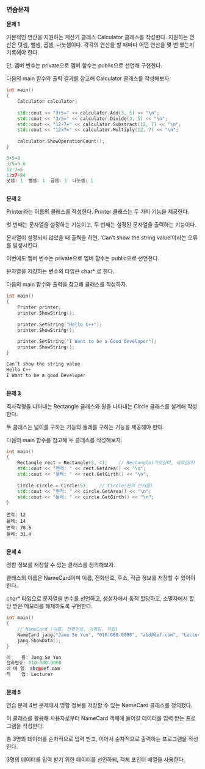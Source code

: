### 연습문제



**문제 1**

기본적인 연산을 지원하는 계산기 클래스 Calculator 클래스를 작성한다. 지원하는 연산은 덧셈, 뺄셈, 곱셈, 나눗셈이다. 각각의 연산을 할 때마다 어떤 연산을 몇 번 했는지 기록해야 한다.

단, 멤버 변수는 private으로 멤버 함수는 public으로 선언해 구현한다.

다음의 main 함수와 출력 결과를 참고해 Calculator 클래스를 작성해보자.

```c++
int main()
{
	Calculator calculator;
	
	std::cout << "3+5=" << calculator.Add(3, 5) << "\n";
	std::cout << "3/5=" << calculator.Divide(3, 5) << "\n";
	std::cout << "12-7=" << calculator.Substract(12, 7) << "\n";
	std::cout << "12x7=" << calculator.Multiply(12, 7) << "\n";
	
	calculator.ShowOperationCount();
}
```

```c++
3+5=8
3/5=0.6
12-7=5
12x7=84
덧셈: 1  뺄셈: 1  곱셈: 1  나눗셈: 1
```

```c++
```



**문제 2**

Printer라는 이름의 클래스를 작성한다. Printer 클래스는 두 가지 기능을 제공한다.

첫 번째는 문자열을 설정하는 기능이고, 두 번째는 설정된 문자열을 출력하는 기능이다.

문자열이 설정되지 않았을 때 출력을 하면, ‘Can’t show the string value’이라는 오류를 발생시킨다.

이번에도 멤버 변수는 private으로 멤버 함수는 public으로 선언한다.

문자열을 저장하는 변수의 타입은 char* 로 한다.

다음의 main 함수와 출력을 참고해 클래스를 작성하자.

```c++
int main()
{
	Printer printer;
	printer.ShowString();
	
	printer.SetString("Hello C++");
	printer.ShowString();
	
	printer.SetString("I Want to be a Good Developer");
	printer.ShowString();
}
```

```c++
Can’t show the string value
Hello C++
I Want to be a good Developer
```

```c++
```



**문제 3**

직사각형을 나타내는 Rectangle 클래스와 원을 나타내는 Circle 클래스를 설계해 작성한다.

두 클래스는 넓이를 구하는 기능와 둘레를 구하는 기능을 제공해야 한다.

다음의 main 함수를 참고해 두 클래스를 작성해보자.

```c++
int main()
{
	Rectangle rect = Rectangle(3, 4);    // Rectangle(가로길이, 세로길이)
	std::cout << "면적: " << rect.GetArea() << "\n";
	std::cout << "둘레: " << rect.GetGirth() << "\n";
	
	Circle circle = Circle(5);    // Circle(원의 반지름)
	std::cout << "면적: " << circle.GetArea() << "\n";
	std::cout << "둘레: " << circle.GetGirth() << "\n";
}
```

```
면적: 12
둘레: 14
면적: 78.5
둘레: 31.4
```

```c++
```



**문제 4**

명함 정보를 저장할 수 있는 클래스를 정의해보자.

클래스의 이름은 NameCard이며 이름, 전화번호, 주소, 직급 정보를 저장할 수 있어야 한다.

char* 타입으로 문자열을 변수를 선언하고, 생성자에서 동적 할당하고, 소멸자에서 할당 받은 메모리를 해제하도록 구현한다.

```c++
int main()
{
	// NameCard (이름, 전화번호, 이메일, 직업)
	NameCard jang("Jane Se Yun", "010-000-0000", "abd@def.com", "Lecturer");
	jang.ShowData();
}
```

```c++
이    름: Jang Se Yun
전화번호: 010-000-0000
이 메 일: abc@def.com
직    업: Lecturer
```

```c++
```



**문제 5**

연습 문제 4번 문제에서 명함 정보를 저장할 수 있는 NameCard 클래스를 정의했다.

이 클래스를 활용해 사용자로부터 NameCard 객체에 들어갈 데이터를 입력 받는 프로그램을 작성한다.

총 3명의 데이터를 순차적으로 입력 받고, 이어서 순차적으로 출력하는 프로그램을 작성한다.

3명의 데이터를 입력 받기 위한 데이터를 선언하되, 객체 포인터 배열을 사용한다.

```c++
